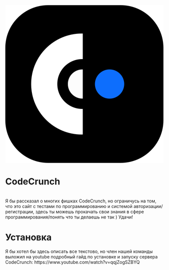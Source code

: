 <img src="https://raw.githubusercontent.com/vzgr/CodeQZ/dev/static/images/fav192.png" alt="Logo">
<h1>CodeCrunch</h1>
<br>
Я бы рассказал о многих фишках CodeCrunch, но ограничусь на том, что это сайт с тестами по программированию и системой авторизации/регистрации, здесь ты можешь прокачать свои знания в сфере программирования/понять что ты делаешь не так ) Удачи!
<h1>Установка</h1> 
Я бы хотел бы здесь описать все текстово, но член нашей команды выложил на youtube подробный гайд по установке и запуску сервера CodeCrunch:
https://www.youtube.com/watch?v=qqjZogSZBYQ
